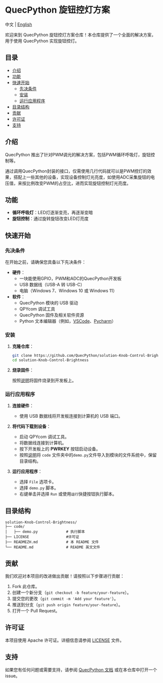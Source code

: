 # QuecPython 旋钮控灯方案

中文 | [English](README.MD)

欢迎来到 QuecPython 旋钮控灯方案仓库！本仓库提供了一个全面的解决方案，用于使用 QuecPython 实现旋钮控灯。

## 目录

- [介绍](#介绍)
- [功能](#功能)
- [快速开始](#快速开始)
  - [先决条件](#先决条件)
  - [安装](#安装)
  - [运行应用程序](#运行应用程序)
- [目录结构](#目录结构)
- [贡献](#贡献)
- [许可证](#许可证)
- [支持](#支持)

## 介绍

QuecPython 推出了针对PWM调光的解决方案，包括PWM循环呼吸灯，旋钮控制等。

通过调用QuecPython封装的接口，仅需使用几行代码就可以是PWM控灯的效果，搭配上一些其他的设备，实现设备控制灯光亮度，如使用ADC采集旋钮的电压值，来按比例改变PWM的占空比，进而实现旋钮控制灯光亮度。

## 功能

- **循环呼吸灯**：LED灯逐渐变亮，再逐渐变暗
- **旋钮控制**：通过旋转旋钮改变LED灯亮度

## 快速开始

### 先决条件

在开始之前，请确保您具备以下先决条件：

- **硬件**：
  - 一块能使用GPIO，PWM和ADC的QuecPython开发板
  - USB 数据线（USB-A 转 USB-C）
  - 电脑（Windows 7、Windows 10 或 Windows 11）
- **软件**：
  - QuecPython 模块的 USB 驱动
  - QPYcom 调试工具
  - QuecPython 固件及相关软件资源
  - Python 文本编辑器（例如，[VSCode](https://code.visualstudio.com/)、[Pycharm](https://www.jetbrains.com/pycharm/download/)）

### 安装

1. **克隆仓库**：
   ```bash
   git clone https://github.com/QuecPython/solution-Knob-Control-Brightness
   cd solution-Knob-Control-Brightness
   ```

2. **烧录固件**：

   按照[说明](https://python.quectel.com/doc/Application_guide/zh/dev-tools/QPYcom/qpycom-dw.html#Download-Firmware)将固件烧录到开发板上。

### 运行应用程序

1. **连接硬件**：
   - 使用 USB 数据线将开发板连接到计算机的 USB 端口。

2. **将代码下载到设备**：
   - 启动 QPYcom 调试工具。
   - 将数据线连接到计算机。
   - 按下开发板上的 **PWRKEY** 按钮启动设备。
   - 按照[说明](https://python.quectel.com/doc/Application_guide/zh/dev-tools/QPYcom/qpycom-dw.html#Download-Script)将 `code` 文件夹中的`demo.py`文件导入到模块的文件系统中，保留目录结构。

3. **运行应用程序**：
   - 选择 `File` 选项卡。
   - 选择 `demo.py` 脚本。
   - 右键单击并选择 `Run` 或使用`运行`快捷按钮执行脚本。

## 目录结构

```plaintext
solution-Knob-Control-Brightness/
├── code/
│   ├── demo.py        		# 执行脚本
├── LICENSE					#许可证
├── READMEZH.md             # 本 README 文件
└── README.md				# README 英文文件
```


## 贡献

我们欢迎对本项目的改进做出贡献！请按照以下步骤进行贡献：

1. Fork 此仓库。
2. 创建一个新分支（`git checkout -b feature/your-feature`）。
3. 提交您的更改（`git commit -m 'Add your feature'`）。
4. 推送到分支（`git push origin feature/your-feature`）。
5. 打开一个 Pull Request。

## 许可证

本项目使用 Apache 许可证。详细信息请参阅 [LICENSE](LICENSE) 文件。

## 支持

如果您有任何问题或需要支持，请参阅 [QuecPython 文档](https://python.quectel.com/doc) 或在本仓库中打开一个 issue。
